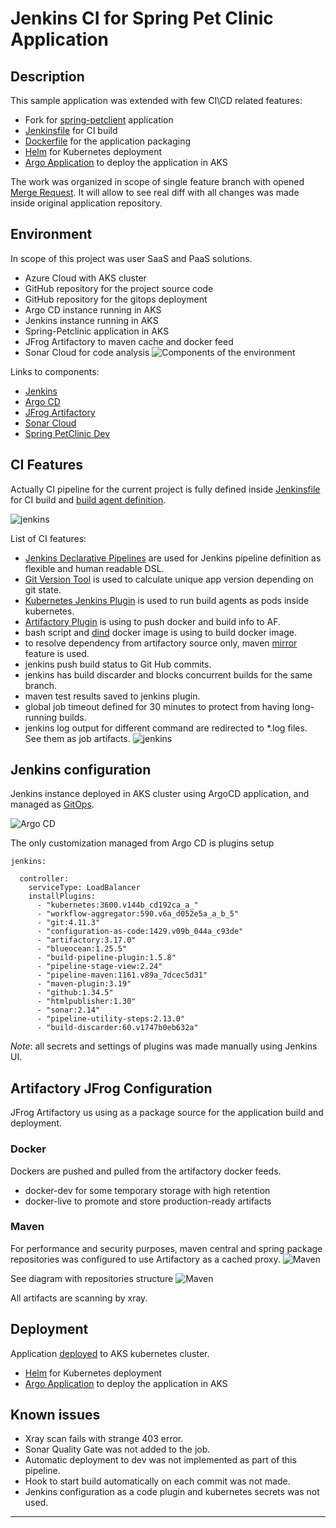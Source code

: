 # Jenkins CI for Spring Pet Clinic Application 

## Description 
This sample application was extended with few CI\CD related features:
* Fork for [spring-petclient](https://github.com/SergeyDz/spring-petclinic/tree/feature/jenkins-build) application
* [Jenkinsfile](https://github.com/SergeyDz/spring-petclinic/blob/feature/jenkins-build/Jenkinsfile) for CI build 
* [Dockerfile](https://github.com/SergeyDz/spring-petclinic/blob/feature/jenkins-build/Dockerfile) for the application packaging
* [Helm](https://github.com/SergeyDz/spring-petclinic/tree/feature/jenkins-build/helm/spring-petclinic) for Kubernetes deployment 
* [Argo Application](https://github.com/SergeyDz/spring-petclinic/tree/feature/jenkins-build/helm/spring-petclinic) to deploy the application in AKS

The work was organized in scope of single feature branch with opened [Merge Request](https://github.com/SergeyDz/spring-petclinic/pull/2/files). It will allow to see real diff with all changes was made inside original application repository. 

## Environment 
In scope of this project was user SaaS and PaaS solutions.
* Azure Cloud with AKS cluster
* GitHub repository for the project source code 
* GitHub repository for the gitops deployment
* Argo CD instance running in AKS
* Jenkins instance running in AKS 
* Spring-Petclinic application in AKS
* JFrog Artifactory to maven cache and docker feed
* Sonar Cloud for code analysis 
![Components of the environment](./docs/components.jpg)

Links to components: 
* [Jenkins](http://52.142.20.66:8080/)
* [Argo CD](https://52.142.16.113/)
* [JFrog Artifactory](http://example.com/)
* [Sonar Cloud](https://sonarcloud.io/project/overview?id=SergeyDz_spring-petclinic)
* [Spring PetClinic Dev](http://20.121.234.160/)


## CI Features 
Actually CI pipeline for the current project is fully defined inside [Jenkinsfile](https://github.com/SergeyDz/spring-petclinic/blob/feature/jenkins-build/Jenkinsfile) for CI build and [build agent definition](https://github.com/SergeyDz/spring-petclinic/blob/feature/jenkins-build/jenkins.k8s.yaml).

![jenkins](./docs/jenkins-blue-ocean.jpg)

List of CI features:
* [Jenkins Declarative Pipelines](https://www.jenkins.io/doc/book/pipeline/syntax/) are used for Jenkins pipeline definition as flexible and human readable DSL. 
* [Git Version Tool](https://github.com/GitTools/GitVersion) is used to calculate unique app version depending on git state.
* [Kubernetes Jenkins Plugin](https://plugins.jenkins.io/kubernetes/) is used to run build agents as pods inside kubernetes.
* [Artifactory Plugin](https://plugins.jenkins.io/artifactory/) is using to push docker and build info to AF.
* bash script and [dind](https://github.com/jpetazzo/dind) docker image is using to build docker image.
* to resolve dependency from artifactory source only, maven [mirror](https://github.com/SergeyDz/spring-petclinic/tree/feature/jenkins-build/helm/spring-petclinic) feature is used.
* jenkins push build status to Git Hub commits.
* jenkins has build discarder and blocks concurrent builds for the same branch. 
* maven test results saved to jenkins plugin.
* global job timeout defined for 30 minutes to protect from having long-running builds.
* jenkins log output for different command are redirected to *.log files. See them as job artifacts.
![jenkins](./docs/jenkins.jpg)


## Jenkins configuration 
Jenkins instance deployed in AKS cluster using ArgoCD application, and managed as [GitOps](https://github.com/SergeyDz/argocd-education/tree/main/helm/jenkins).

![Argo CD](./docs/jenkins-argo.jpg)

The only customization managed from Argo CD is plugins setup
```
jenkins: 

  controller:
    serviceType: LoadBalancer
    installPlugins: 
      - "kubernetes:3600.v144b_cd192ca_a_"
      - "workflow-aggregator:590.v6a_d052e5a_a_b_5"
      - "git:4.11.3"
      - "configuration-as-code:1429.v09b_044a_c93de"
      - "artifactory:3.17.0"
      - "blueocean:1.25.5"
      - "build-pipeline-plugin:1.5.8"
      - "pipeline-stage-view:2.24"
      - "pipeline-maven:1161.v89a_7dcec5d31"
      - "maven-plugin:3.19"
      - "github:1.34.5"
      - "htmlpublisher:1.30"
      - "sonar:2.14"
      - "pipeline-utility-steps:2.13.0"
      - "build-discarder:60.v1747b0eb632a"
```

_Note_: all secrets and settings of plugins was made manually using Jenkins UI. 


## Artifactory JFrog Configuration
JFrog Artifactory us using as a package source for the application build and deployment.

### Docker
Dockers are pushed and pulled from the artifactory docker feeds. 
* docker-dev for some temporary storage with high retention
* docker-live to promote and store production-ready artifacts

### Maven 
For performance and security purposes, maven central and spring package repositories was configured to use Artifactory as a cached proxy. 
![Maven](./docs/artifactory-maven.jpg)

See diagram with repositories structure
![Maven](./docs/artifactory-maven-diagram.jpg)

All artifacts are scanning by xray. 

## Deployment 
Application [deployed](http://20.121.234.160/) to AKS kubernetes cluster. 
* [Helm](https://github.com/SergeyDz/spring-petclinic/tree/feature/jenkins-build/helm/spring-petclinic) for Kubernetes deployment 
* [Argo Application](https://github.com/SergeyDz/spring-petclinic/tree/feature/jenkins-build/helm/spring-petclinic) to deploy the application in AKS

## Known issues
* Xray scan fails with strange 403 error.
* Sonar Quality Gate was not added to the job. 
* Automatic deployment to dev was not implemented as part of this pipeline.
* Hook to start build automatically on each commit was not made.
* Jenkins configuration as a code plugin and kubernetes secrets was not used. 

<hr/>